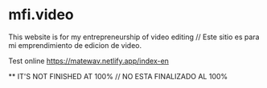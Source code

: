 # mfi.video

This website is for my entrepreneurship of video editing // Este sitio es para mi emprendimiento de edicion de video.

Test online https://matewav.netlify.app/index-en

** IT'S NOT FINISHED AT 100% // NO ESTA FINALIZADO AL 100%
